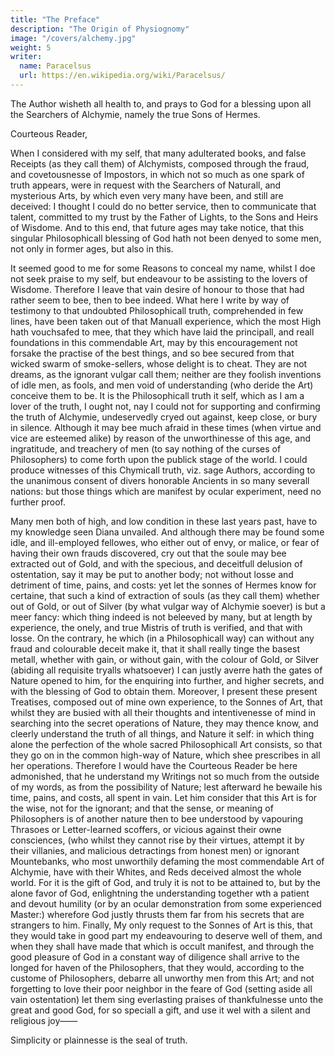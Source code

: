 ```yaml
---
title: "The Preface"
description: "The Origin of Physiognomy"
image: "/covers/alchemy.jpg"
weight: 5
writer:
  name: Paracelsus
  url: https://en.wikipedia.org/wiki/Paracelsus/
---
```



The Author wisheth all health to, and prays to God for a blessing upon all the Searchers of Alchymie, namely the true Sons of Hermes.

Courteous Reader,

When I considered with my self, that many adulterated books, and false Receipts (as they call them) of Alchymists, composed through the fraud, and covetousnesse of Impostors, in which not so much as one spark of truth appears, were in request with the Searchers of Naturall, and mysterious Arts, by which even very many have been, and still are deceived: I thought I could do no better service, then to communicate that talent, committed to my trust by the Father of Lights, to the Sons and Heirs of Wisdome. And to this end, that future ages may take notice, that this singular Philosophicall blessing of God hath not been denyed to some men, not only in former ages, but also in this.

It seemed good to me for some Reasons to conceal my name, whilst I doe not seek praise to my self, but endeavour to be assisting to the lovers of Wisdome. Therefore I leave that vain desire of honour to those that had rather seem to bee, then to bee indeed. What here I write by way of testimony to that undoubted Philosophicall truth, comprehended in few lines, have been taken out of that Manuall experience, which the most High hath vouchsafed to mee, that they which have laid the principall, and reall foundations in this commendable Art, may by this encouragement not forsake the practise of the best things, and so bee secured from that wicked swarm of smoke-sellers, whose delight is to cheat. They are not dreams, as the ignorant vulgar call them; neither are they foolish inventions of idle men, as fools, and men void of understanding (who deride the Art) conceive them to be. It is the Philosophicall truth it self, which as I am a lover of the truth, I ought not, nay I could not for supporting and confirming the truth of Alchymie, undeservedly cryed out against, keep close, or bury in silence. Although it may bee much afraid in these times (when virtue and vice are esteemed alike) by reason of the unworthinesse of this age, and ingratitude, and treachery of men (to say nothing of the curses of Philosophers) to come forth upon the publick stage of the world. I could produce witnesses of this Chymicall truth, viz. sage Authors, according to the unanimous consent of divers honorable Ancients in so many severall nations: but those things which are manifest by ocular experiment, need no further proof. 

Many men both of high, and low condition in these last years past, have to my knowledge seen Diana unvailed. And although there may be found some idle, and ill-employed fellowes, who either out of envy, or malice, or fear of having their own frauds discovered, cry out that the soule may bee extracted out of Gold, and with the specious, and deceitfull delusion of ostentation, say it may be put to another body; not without losse and detriment of time, pains, and costs: yet let the sonnes of Hermes know for certaine, that such a kind of extraction of souls (as they call them) whether out of Gold, or out of Silver (by what vulgar way of Alchymie soever) is but a meer fancy: which thing indeed is not beleeved by many, but at length by experience, the onely, and true Mistris of truth is verified, and that with losse. On the contrary, he  which (in a Philosophicall way) can without any fraud and colourable deceit make it, that it shall really tinge the basest metall, whether with gain, or without gain, with the colour of Gold, or Silver (abiding all requisite tryalls whatsoever) I can justly averre hath the gates of Nature opened to him, for the enquiring into further, and higher secrets, and with the blessing of God to obtain them. Moreover, I present these present Treatises, composed out of mine own experience, to the Sonnes of Art, that whilst they are busied with all their thoughts and intentivenesse of mind in searching into the secret operations of Nature, they may thence know, and cleerly understand the truth of all things, and Nature it self: in which thing alone the perfection of the whole sacred Philosophicall Art consists, so that they go on in the common high-way of Nature, which shee prescribes in all her operations. Therefore I would have the Courteous Reader be here admonished, that he understand my Writings not so much from the outside of my words, as from the possibility of Nature; lest afterward he bewaile his time, pains, and costs, all spent in vain. Let him consider that this Art is for the wise, not for the ignorant; and that the sense, or meaning of Philosophers is of another nature then to bee understood by vapouring Thrasoes or Letter-learned scoffers, or vicious against their owne consciences, (who whilst they cannot rise by their virtues, attempt it by their villanies, and malicious detractings from honest men) or ignorant Mountebanks, who most unworthily defaming the most commendable Art of Alchymie, have with their Whites, and Reds deceived almost the whole world. For it is the gift of God, and truly it is not to be attained to, but by the alone favor of God, enlightning the understanding together wth a patient and devout humility (or by an ocular demonstration from some experienced Master:) wherefore God justly thrusts them far from his secrets that are strangers to him. Finally, My only request to the Sonnes of Art is this, that they would take in good part my endeavouring to deserve well of them, and when they shall have made that which is occult manifest, and through the good pleasure of God in a constant way of diligence shall arrive to the longed for haven of the Philosophers, that they would, according to the custome of Philosophers, debarre all unworthy men from this Art; and not forgetting to love their poor neighbor in the feare of God (setting aside all vain ostentation) let them sing everlasting praises of thankfulnesse unto the great and good God, for so speciall a gift, and use it wel with a silent and religious joy——

Simplicity or plainnesse is the seal of truth.



